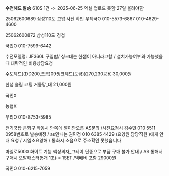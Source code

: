 **수전헤드 발송**
610S 1건 -> 2025-06-25 엑셀 업로드 못함 27일 올려야함

25062600689 삼성110도 고압 사진 확인
우체국O 010-5573-6867
010-4629-4600

25062600872	삼성110도 경첩

국민O 010-7599-6442

수전모델명: JF360L 구입함/ 싱크대는 한샘이 아니라고함 / 설치가능여부와 가능했을때 대략적인 비용상담요청




수도헤드((DD200,크롬)09씽크헤드(도금))270,230공용
30,000원

한샘 슬림 코팅 거름망_대
21,000원

국민X


농협X


우리O 010-8753-5985



전기쿡탑  큰화구 작동시 안쪽에 열이안오름 AS문의  /사진요청시    김수민  010 5511 0958번호로 발송예정 / as안내는   권민정 010 6385 4429  (요양원 담당직원 )에게 안내 요청 / 시일소요양해  / 통화시 소음으로 주소확인 못했습니다



마일로5000 화이트 기능 책상의자_그레이 단종으로 부품 구매 불가 안내 / AS 통해서 구매시 오발캐스터(5개 1조) = 1SET /택배비 포함 29000원


국민O 010-6215-7059
